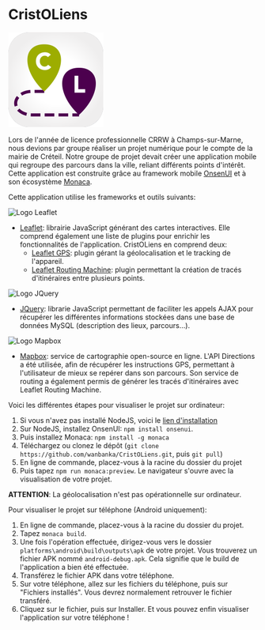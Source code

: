 # CristOLiens

![Logo CristOLiens](https://github.com/wanbanka/CristOLiens/blob/master/res/android/icon/xxxhdpi.png?raw=true)

Lors de l'année de licence professionnelle CRRW à Champs-sur-Marne, nous devions par groupe réaliser un projet numérique pour le compte de la mairie de Créteil. Notre groupe de projet devait créer une application mobile qui regroupe des parcours dans la ville, reliant différents points d'intérêt. Cette application est construite grâce au framework mobile [OnsenUI](https://onsen.io/) et à son écosystème [Monaca](https://monaca.io/). 

Cette application utilise les frameworks et outils suivants: 

![Logo Leaflet](https://leafletjs.com/docs/images/logo.png) 

* [Leaflet](https://leafletjs.com/): librairie JavaScript générant des cartes interactives. Elle comprend également une liste de plugins pour enrichir les fonctionnalités de l'application. CristOLiens en comprend deux: 
    * [Leaflet GPS](https://www.npmjs.com/package/leaflet-gps): plugin gérant la géolocalisation et le tracking de l'appareil. 
    * [Leaflet Routing Machine](https://www.liedman.net/leaflet-routing-machine/): plugin permettant la création de tracés d'itinéraires entre plusieurs points. 

![Logo JQuery](https://upload.wikimedia.org/wikipedia/fr/thumb/b/b3/Jquery-logo.png/330px-Jquery-logo.png)

* [JQuery](https://jquery.com/): librarie JavaScript permettant de faciliter les appels AJAX pour récupérer les différentes informations stockées dans une base de données MySQL (description des lieux, parcours...).

![Logo Mapbox](https://miro.medium.com/max/2083/0*ok6yuDnTx4o2PSFx.png)

* [Mapbox](https://www.mapbox.com/): service de cartographie open-source en ligne. L'API Directions a été utilisée, afin de récupérer les instructions GPS, permettant à l'utilisateur de mieux se repérer dans son parcours. Son service de routing a également permis de générer les tracés d'itinéraires avec Leaflet Routing Machine.

Voici les différentes étapes pour visualiser le projet sur ordinateur: 


1. Si vous n'avez pas installé NodeJS, voici le [lien d'installation](https://nodejs.org/en/)
2. Sur NodeJS, installez OnsenUI: `npm install onsenui`. 
3. Puis installez Monaca: `npm install -g monaca`
4. Téléchargez ou clonez le dépôt (`git clone https://github.com/wanbanka/CristOLiens.git`, puis `git pull`)
5. En ligne de commande, placez-vous à la racine du dossier du projet
6. Puis tapez `npm run monaca:preview`. Le navigateur s'ouvre avec la visualisation de votre projet. 

**ATTENTION**: La géolocalisation n'est pas opérationnelle sur ordinateur. 

Pour visualiser le projet sur téléphone (Android uniquement): 

1. En ligne de commande, placez-vous à la racine du dossier du projet.
2. Tapez `monaca build`.
3. Une fois l'opération effectuée, dirigez-vous vers le dossier `platforms\android\build\outputs\apk` de votre projet. Vous trouverez un fichier APK nommé `android-debug.apk`. Cela signifie que le build de l'application a bien été effectuée. 
4. Transférez le fichier APK dans votre téléphone.
5. Sur votre téléphone, allez sur les fichiers du téléphone, puis sur "Fichiers installés". Vous devrez normalement retrouver le fichier transféré. 
6. Cliquez sur le fichier, puis sur Installer. Et vous pouvez enfin visualiser l'application sur votre téléphone !
